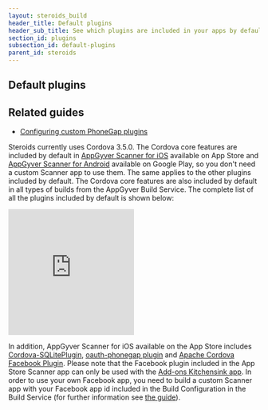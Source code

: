 ```yaml
---
layout: steroids_build
header_title: Default plugins
header_sub_title: See which plugins are included in your apps by default
section_id: plugins
subsection_id: default-plugins
parent_id: steroids
---
```

<section class="docs-section" id="default-plugins">

# Default plugins

## Related guides

- [Configuring custom PhoneGap plugins](/tooling/plugins/configuring-custom-plugins)

Steroids currently uses Cordova 3.5.0. The Cordova core features are included by default in [AppGyver Scanner for iOS](https://itunes.apple.com/us/app/appgyver-scanner/id575076515?mt=8) available on App Store and [AppGyver Scanner for Android](https://play.google.com/store/apps/details?id=com.appgyver.freshandroid&hl=en) available on Google Play, so you don't need a custom Scanner app to use them. The same applies to the other plugins included by default. The Cordova core features are also included by default in all types of builds from the AppGyver Build Service. The complete list of all the plugins included by default is shown below:

<div style="position:relative;padding-bottom:50%;width:100%">
<embed src="https://docs.google.com/spreadsheets/d/1kHGOjSWMUdXN-CmEW4iw9g8k45R9a_fj-39re1hmqUY/pubhtml?gid=0&single=true" style="position:absolute;top:0;left:0;width:50%;height:100%">
</div>

In addition, AppGyver Scanner for iOS available on the App Store includes [Cordova-SQLitePlugin](https://github.com/lite4cordova/Cordova-SQLitePlugin), [oauth-phonegap plugin](https://github.com/oauth-io/oauth-phonegap) and [Apache Cordova Facebook Plugin](https://github.com/AppGyver/phonegap-facebook-plugin). Please note that the Facebook plugin included in the App Store Scanner app can only be used with the [Add-ons Kitchensink app](https://github.com/AppGyver/addons-kitchensink). In order to use your own Facebook app, you need to build a custom Scanner app with your Facebook app id included in the Build Configuration in the Build Service (for further information see [the guide](/tooling/plugins)).

</section>